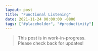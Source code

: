 ```yaml
---
layout: post
title: "Functional Listening"
date: 2021-11-24 00:00:00 -0800
tags: ["#placeholder", "#productivity"]
---
```


> This post is in work-in-progress.\
> Please check back for updates!
